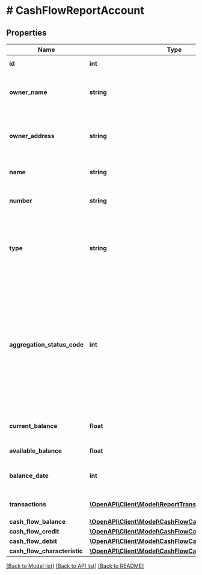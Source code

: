 # # CashFlowReportAccount

## Properties

Name | Type | Description | Notes
------------ | ------------- | ------------- | -------------
**id** | **int** | Finicity account ID | [optional]
**owner_name** | **string** | The name(s) of the account owner(s), retrieved from the institution. | [optional]
**owner_address** | **string** | The mailing address of the account owner, retrieved from the institution. | [optional]
**name** | **string** | The account name from the institution | [optional]
**number** | **string** | The account number from the institution (obfuscated) | [optional]
**type** | **string** | CFR: &#x60;ALL&#x60; (&#x60;checking&#x60; / &#x60;savings&#x60; / &#x60;loan&#x60; / &#x60;mortgage&#x60; / &#x60;credit card&#x60; / &#x60;CD&#x60; / &#x60;MM&#x60; / &#x60;investment&#x60;...) | [optional]
**aggregation_status_code** | **int** | The status of the most recent aggregation attempt for this account (non-zero means the account was not accessed successfully for this report, and additional fields for this account may not be reliable) | [optional]
**current_balance** | **float** | The cleared balance of the account as-of &#x60;balanceDate&#x60; | [optional]
**available_balance** | **float** | Available balance | [optional]
**balance_date** | **int** | A timestamp showing when the &#x60;balance&#x60; was captured | [optional]
**transactions** | [**\OpenAPI\Client\Model\ReportTransaction[]**](ReportTransaction.md) | a list of transaction records | [optional]
**cash_flow_balance** | [**\OpenAPI\Client\Model\CashFlowCashFlowBalance**](CashFlowCashFlowBalance.md) |  | [optional]
**cash_flow_credit** | [**\OpenAPI\Client\Model\CashFlowCashFlowCredit**](CashFlowCashFlowCredit.md) |  | [optional]
**cash_flow_debit** | [**\OpenAPI\Client\Model\CashFlowCashFlowDebit**](CashFlowCashFlowDebit.md) |  | [optional]
**cash_flow_characteristic** | [**\OpenAPI\Client\Model\CashFlowCashFlowCharacteristic**](CashFlowCashFlowCharacteristic.md) |  | [optional]

[[Back to Model list]](../../README.md#models) [[Back to API list]](../../README.md#endpoints) [[Back to README]](../../README.md)
